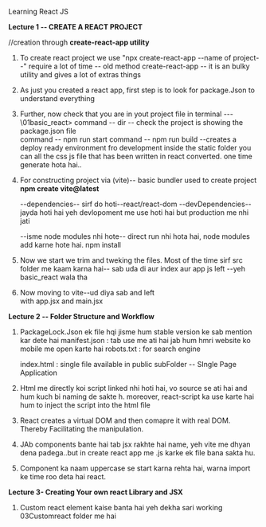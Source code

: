 Learning React JS

**Lecture 1 -- CREATE A REACT PROJECT**

//creation through **create-react-app utility** 
1) To create react project we use    "npx create-react-app --name of project--"
      require a lot of time -- old method 
      create-react-app -- it is an bulky utility and gives a lot of extras things 

2) As just you created a react app, first step is to look for package.Json to understand 
      everything 

3) Further, now check that you are in yout project file in terminal --- \01basic_react>
      command -- dir -- check the project is showing the package.json file  
      command -- npm run start
      command -- npm run build --creates a deploy ready environment fro development 
                                 inside the static folder you can all the css js file that has been written in react converted. 
                                 one time generate hota hai..  

4) For constructing project via (vite)-- basic bundler used to create project
      **npm create vite@latest**

      --dependencies-- sirf do hoti--react/react-dom
      --devDependencies-- jayda hoti hai yeh devlopoment me use hoti hai but production me nhi 
                        jati

      --isme node modules nhi hote--
      direct run nhi hota hai, node modules add karne hote hai.
      npm install 

5) Now we start we trim and tweking the files.
   Most of the time sirf src folder me kaam karna hai-- sab uda di aur index aur app js left
   --yeh basic_react wala tha

6) Now moving to vite--ud diya sab and left     
   with app.jsx and main.jsx  


**Lecture 2 -- Folder Structure and Workflow** 

1) PackageLock.Json ek file hqi jisme hum stable version ke sab mention kar dete hai 
   manifest.json : tab use me ati hai jab hum hmri website ko mobile me open karte hai 
   robots.txt : for search engine 

   index.html : single file available in public subFolder -- SIngle Page Application
    
2) Html me directly koi script linked nhi hoti hai, vo source se ati hai and hum kuch bi naming de sakte h.
   moreover, react-script ka use karte hai hum to inject the script into the html file 

3) React creates a virtual DOM and then comapre it with real DOM. Thereby Facilitating the manipulation.

4) JAb components bante hai tab jsx rakhte hai name, yeh vite me dhyan dena padega..but in create react app
   me .js karke ek file bana sakta hu.

5) Component ka naam uppercase se start karna rehta hai, warna import ke time roo deta hai react.

   
**Lecture 3- Creating Your own react Library and JSX**

1) Custom react element kaise banta hai yeh dekha sari working 03Customreact folder me hai 


